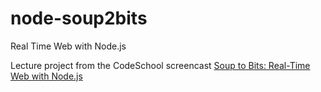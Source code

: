 # node-soup2bits
Real Time Web with Node.js

Lecture project from the CodeSchool screencast
[Soup to Bits: Real-Time Web with Node.js](https://www.codeschool.com/screencasts/soup-to-bits-real-time-web-with-node-js)
